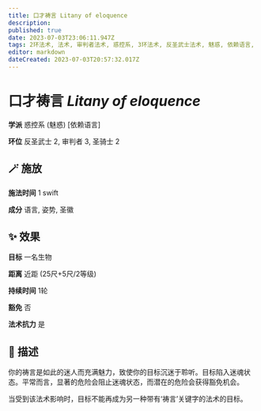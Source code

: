 ```yaml
---
title: 口才祷言 Litany of eloquence
description: 
published: true
date: 2023-07-03T23:06:11.947Z
tags: 2环法术, 法术, 审判者法术, 惑控系, 3环法术, 反圣武士法术, 魅惑, 依赖语言, 圣骑士法术
editor: markdown
dateCreated: 2023-07-03T20:57:32.017Z
---
```


# **口才祷言** *Litany of eloquence*

**学派** 惑控系 (魅惑) \[依赖语言\] 

**环位** 反圣武士 2, 审判者 3, 圣骑士 2

## 🪄 施放

**施法时间** 1 swift

**成分** 语言, 姿势, 圣徽

## ✨ 效果 

**目标** 一名生物 

**距离** 近距 (25尺+5尺/2等级)  

**持续时间** 1轮 

**豁免** 否

**法术抗力** 是

## 📖 描述

你的祷言是如此的迷人而充满魅力，致使你的目标沉迷于聆听。目标陷入迷魂状态。平常而言，显著的危险会阻止迷魂状态，而潜在的危险会获得豁免机会。

当受到该法术影响时，目标不能再成为另一种带有‘祷言’关键字的法术的目标。
    